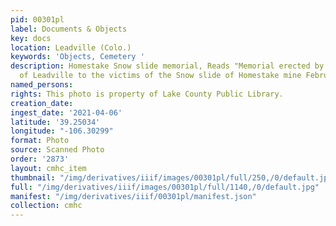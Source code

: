 ```yaml
---
pid: 00301pl
label: Documents & Objects
key: docs
location: Leadville (Colo.)
keywords: 'Objects, Cemetery '
description: Homestake Snow slide memorial, Reads "Memorial erected by the citizens
  of Leadville to the victims of the Snow slide of Homestake mine February 1885."
named_persons: 
rights: This photo is property of Lake County Public Library.
creation_date: 
ingest_date: '2021-04-06'
latitude: '39.25034'
longitude: "-106.30299"
format: Photo
source: Scanned Photo
order: '2873'
layout: cmhc_item
thumbnail: "/img/derivatives/iiif/images/00301pl/full/250,/0/default.jpg"
full: "/img/derivatives/iiif/images/00301pl/full/1140,/0/default.jpg"
manifest: "/img/derivatives/iiif/00301pl/manifest.json"
collection: cmhc
---
```

